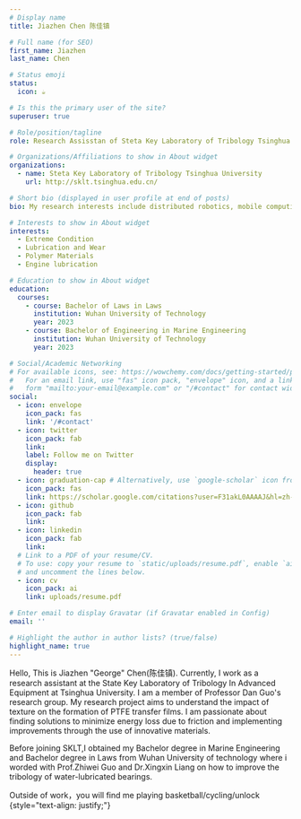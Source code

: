 ```yaml
---
# Display name
title: Jiazhen Chen 陈佳镇

# Full name (for SEO)
first_name: Jiazhen
last_name: Chen

# Status emoji
status:
  icon: ☕️

# Is this the primary user of the site?
superuser: true

# Role/position/tagline
role: Research Assisstan of Steta Key Laboratory of Tribology Tsinghua University

# Organizations/Affiliations to show in About widget
organizations:
  - name: Steta Key Laboratory of Tribology Tsinghua University
    url: http://sklt.tsinghua.edu.cn/

# Short bio (displayed in user profile at end of posts)
bio: My research interests include distributed robotics, mobile computing and programmable matter.

# Interests to show in About widget
interests:
  - Extreme Condition
  - Lubrication and Wear
  - Polymer Materials
  - Engine lubrication

# Education to show in About widget
education:
  courses:
    - course: Bachelor of Laws in Laws
      institution: Wuhan University of Technology
      year: 2023
    - course: Bachelor of Engineering in Marine Engineering
      institution: Wuhan University of Technology
      year: 2023

# Social/Academic Networking
# For available icons, see: https://wowchemy.com/docs/getting-started/page-builder/#icons
#   For an email link, use "fas" icon pack, "envelope" icon, and a link in the
#   form "mailto:your-email@example.com" or "/#contact" for contact widget.
social:
  - icon: envelope
    icon_pack: fas
    link: '/#contact'
  - icon: twitter
    icon_pack: fab
    link: 
    label: Follow me on Twitter
    display:
      header: true
  - icon: graduation-cap # Alternatively, use `google-scholar` icon from `ai` icon pack
    icon_pack: fas
    link: https://scholar.google.com/citations?user=F31akL0AAAAJ&hl=zh-TW
  - icon: github
    icon_pack: fab
    link: 
  - icon: linkedin
    icon_pack: fab
    link: 
  # Link to a PDF of your resume/CV.
  # To use: copy your resume to `static/uploads/resume.pdf`, enable `ai` icons in `params.yaml`,
  # and uncomment the lines below.
  - icon: cv
    icon_pack: ai
    link: uploads/resume.pdf

# Enter email to display Gravatar (if Gravatar enabled in Config)
email: ''

# Highlight the author in author lists? (true/false)
highlight_name: true
---
```


Hello, This is Jiazhen "George" Chen(陈佳镇). Currently, I work as a research assistant at the State Key Laboratory of Tribology In Advanced Equipment at Tsinghua University. I am a member of Professor Dan Guo's research group. My research project aims to understand the impact of texture on the formation of PTFE transfer films. I am passionate about finding solutions to minimize energy loss due to friction and implementing improvements through the use of innovative materials.

Before joining SKLT,I obtained my Bachelor degree in Marine Engineering and Bachelor degree in Laws from Wuhan University of technology where i worded with Prof.Zhiwei Guo and Dr.Xingxin Liang on how to improve the tribology of water-lubricated bearings.

Outside of work，you will find me playing basketball/cycling/unlock
{style="text-align: justify;"}
